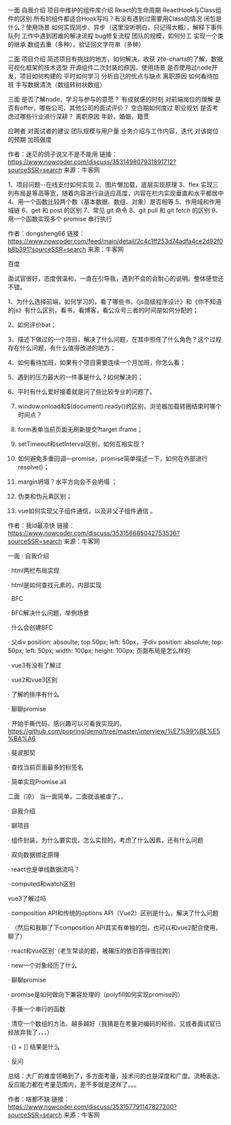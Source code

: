 一面
自我介绍
项目中维护的组件库介绍
React的生命周期
ReactHook与Class组件的区别
所有的组件都适合Hook写吗？有没有遇到过需要用Class的情况
闭包是什么？使用场景
如何实现同步、异步（这里没听明白，只记得大概），解释下事件队列
工作中遇到困难的解决流程
bug修复流程
团队的规模，如何分工
实现一个类的继承
数组去重（多种），验证回文字符串（多种）

二面
项目介绍
简述项目有挑战的地方，如何解决，收获
对e-charts的了解，数据可视化框架的技术选型
开源组件二次封装的原因，使用场景
是否使用过node开发，项目如何构建的
平时如何学习
分析自己的优点与缺点
离职原因
如何看待加班
手写数据清洗（数组转树状数组）

三面
是否了解node，学习与参与的意愿？
有成就感的时刻
对前端岗位的理解
是否有offer，哪些公司，其他公司的面试评价？
空白期如何度过
职业规划
是否考虑过哪些行业进行深耕？
离职原因
年龄，婚姻，籍贯

应聘者
对面试者的建议
团队规模与用户量
业务介绍与工作内容，迭代
对该岗位的预期
加班强度


作者：迷茫的鸽子说又不是不能用
链接：https://www.nowcoder.com/discuss/353149807931891712?sourceSSR=search
来源：牛客网

1、项目问题--在线支付如何实现
2、图片懒加载，底层实现原理
3、flex 实现三列布局是等高等宽，随着内容进行自适应高度，内容在栏内实现垂直和水平都居中
4、用一个函数比较两个数（基本数据、数组、对象）是否相等
5、作用域和作用域链
6、get 和 post 的区别
7、常见 git 命令
8、git pull 和 git fetch 的区别
9、用一个函数实现多个 promise 串行执行

作者：dongsheng66
链接：https://www.nowcoder.com/feed/main/detail/2c4c1ff253d74adfa4ce2d92f0b8b391?sourceSSR=search
来源：牛客网


百度

面试官很好，态度很温和，一直在引导我，遇到不会的会耐心的说明。整体感觉还不错。

1、为什么选择前端，如何学习的，看了哪些书，《js高级程序设计》和《你不知道的js》有什么区别，看书，看博客，看公众号三者的时间是如何分配的；

2、如何评价bat；

3、描述下做过的一个项目，解决了什么问题，在其中担任了什么角色？这个过程存在什么问题，有什么值得改进的地方；

4、如何看待加班，如果有个项目需要连续一个月加班，你怎么看；

5、遇到的压力最大的一件事是什么？如何解决的；

6、平时有什么爱好接着就是问了些比较专业的问题了。

7. window.onload和$(document).ready()的区别，浏览器加载转圈结束时哪个时间点？

8. form表单当前页面无刷新提交?target iframe；

9. setTimeout和setInterval区别，如何互相实现？

10. 如何避免多重回调—promise，promise简单描述一下，如何在外部进行resolve()；

11. margin坍塌？水平方向会不会坍塌 ；

12. 伪类和伪元素区别；

13. vue如何实现父子组件通信，以及非父子组件通信 。

作者：我id最凉快
链接：https://www.nowcoder.com/discuss/353156685042753536?sourceSSR=search
来源：牛客网



一面
· 自我介绍

· html两栏布局实现

· html是如何查找元素的，内部实现

· BFC

· BFC解决什么问题，举例场景

· 什么会创建BFC

· 父div position: absoulte; top:50px; left: 50px，子div position: absolute; top: 50px; left: 50px; width: 100px; height: 100px; 页面布局是怎么样的

· vue3有没有了解过

· vue2和vue3区别

· 了解的排序有什么

· 聊聊promise

· 开始手撕代码，感兴趣可以可看我实现的，https://github.com/popring/demo/tree/master/interview/%E7%99%BE%E5%BA%A6

· 斐波那契

· 查找当前页面最多的标签名

· 简单实现Promise.all

 

 二面（凉）
当一面简单，二面就该被虐了，，

· 自我介绍

· 聊项目

· 组件封装，为什么要实现，怎么实现的，考虑了什么因素，还有什么问题

· 双向数据绑定原理

· react也是单线数据流吗？

· computed和watch区别

  vue3了解过吗

· composition API和传统的options API（Vue2）区别是什么，解决了什么问题

· （然后和我聊了下composition API其实有单独的包，也可以和vue2配合使用，聊了）

· react和vue区别（老生常谈的题，被碾压的依旧答得很拉跨）

· new一个对象经历了什么

· 聊聊promise

· promise是如何做向下兼容处理的（polyfill如何实现promise的）

· 手撕一个串行的函数



 · 清空一个数组的方法，越多越好（我猜是在考量对编码的经验，又或者面试官已经放弃我了，，，）

· {} + [] 结果是什么

· 反问

总结：大厂的难度领略到了，多方面考量，技术问的也是深度和广度。流畅表达、反应能力都在考量范围内，差不多就是这样了。。。

 

作者：啥都不缺
链接：https://www.nowcoder.com/discuss/353157791147827200?sourceSSR=search
来源：牛客网
